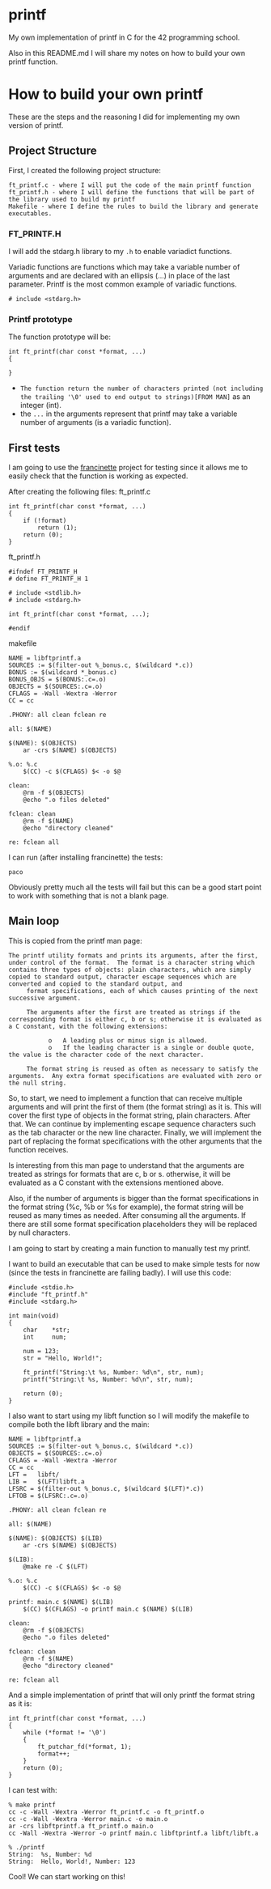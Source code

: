 # printf
My own implementation of printf in C for the 42 programming school.

Also in this README.md I will share my notes on how to build your own printf function.

# How to build your own printf

These are the steps and the reasoning I did for implementing my own version of printf.

## Project Structure

First, I created the following project structure:

```
ft_printf.c - where I will put the code of the main printf function
ft_printf.h - where I will define the functions that will be part of the library used to build my printf
Makefile - where I define the rules to build the library and generate executables.
```

### FT_PRINTF.H

I will add the stdarg.h library to my `.h` to enable variadict functions.

Variadic functions are functions which may take a variable number of arguments and are declared with an ellipsis (...) in place of the last parameter. Printf is the most common example of variadic functions.

```
# include <stdarg.h>
```


### Printf prototype
The function prototype will be:

```
int	ft_printf(char const *format, ...)
{
	
}
```

- `The function return the number of characters printed (not including the trailing '\0' used to end output to strings)[FROM MAN]` as an integer (int).
- the `...` in the arguments represent that printf may take a variable number of arguments (is a variadic function).

## First tests

I am going to use the [francinette](https://github.com/xicodomingues/francinette) project for testing since it allows me to easily check that the function is working as expected.

After creating the following files:
ft_printf.c
```
int	ft_printf(char const *format, ...)
{
	if (!format)
		return (1);
	return (0);
}

```
ft_printf.h
```
#ifndef FT_PRINTF_H
# define FT_PRINTF_H 1

# include <stdlib.h>
# include <stdarg.h>

int	ft_printf(char const *format, ...);

#endif
```

makefile
```
NAME = libftprintf.a
SOURCES := $(filter-out %_bonus.c, $(wildcard *.c))
BONUS := $(wildcard *_bonus.c)
BONUS_OBJS = $(BONUS:.c=.o)
OBJECTS = $(SOURCES:.c=.o)
CFLAGS = -Wall -Wextra -Werror
CC = cc

.PHONY: all clean fclean re

all: $(NAME)

$(NAME): $(OBJECTS)
	ar -crs $(NAME) $(OBJECTS)

%.o: %.c
	$(CC) -c $(CFLAGS) $< -o $@

clean:
	@rm -f $(OBJECTS)
	@echo ".o files deleted"

fclean: clean
	@rm -f $(NAME)
	@echo "directory cleaned"

re: fclean all
```

I can run (after installing francinette) the tests:

```
paco
```

Obviously pretty much all the tests will fail but this can be a good start point to work with something that is not a blank page.

## Main loop

This is copied from the printf man page:

```
The printf utility formats and prints its arguments, after the first, under control of the format.  The format is a character string which contains three types of objects: plain characters, which are simply copied to standard output, character escape sequences which are converted and copied to the standard output, and
     format specifications, each of which causes printing of the next successive argument.

     The arguments after the first are treated as strings if the corresponding format is either c, b or s; otherwise it is evaluated as a C constant, with the following extensions:

           o   A leading plus or minus sign is allowed.
           o   If the leading character is a single or double quote, the value is the character code of the next character.

     The format string is reused as often as necessary to satisfy the arguments.  Any extra format specifications are evaluated with zero or the null string.
```

So, to start, we need to implement a function that can receive multiple arguments and will print the first of them (the format string) as it is. This will cover the first type of objects in the format string, plain characters. After that. We can continue by implementing escape sequence characters such as the tab character or the new line character. Finally, we will implement the part of replacing the format specifications with the other arguments that the function receives.

Is interesting from this man page to understand that the arguments are treated as strings for formats that are c, b or s. otherwise, it will be evaluated as a C constant with the extensions mentioned above. 

Also, if the number of arguments is bigger than the format specifications in the format string (%c, %b or %s for example), the format string will be reused as many times as needed. After consuming all the arguments. If there are still some format specification placeholders they will be replaced by null characters.

I am going to start by creating a main function to manually test my printf.

I want to build an executable that can be used to make simple tests for now (since the tests in francinette are failing badly). I will use this code:

```
#include <stdio.h>
#include "ft_printf.h"
#include <stdarg.h>

int	main(void)
{
	char	*str;
	int		num;

	num = 123;
	str = "Hello, World!";

	ft_printf("String:\t %s, Number: %d\n", str, num);
	printf("String:\t %s, Number: %d\n", str, num);

	return (0);
}

```

I also want to start using my libft function so I will modify the makefile to compile both the libft library and the main:

```
NAME = libftprintf.a
SOURCES := $(filter-out %_bonus.c, $(wildcard *.c))
OBJECTS = $(SOURCES:.c=.o)
CFLAGS = -Wall -Wextra -Werror
CC = cc
LFT = 	libft/
LIB =	$(LFT)libft.a
LFSRC =	$(filter-out %_bonus.c, $(wildcard $(LFT)*.c))
LFTOB = $(LFSRC:.c=.o)

.PHONY: all clean fclean re

all: $(NAME)

$(NAME): $(OBJECTS) $(LIB)
	ar -crs $(NAME) $(OBJECTS)

$(LIB):
	@make re -C $(LFT)

%.o: %.c
	$(CC) -c $(CFLAGS) $< -o $@

printf: main.c $(NAME) $(LIB)
	$(CC) $(CFLAGS) -o printf main.c $(NAME) $(LIB)

clean:
	@rm -f $(OBJECTS)
	@echo ".o files deleted"

fclean: clean
	@rm -f $(NAME)
	@echo "directory cleaned"

re: fclean all
```

And a simple implementation of printf that will only printf the format string as it is:

```
int	ft_printf(char const *format, ...)
{
	while (*format != '\0')
	{
		ft_putchar_fd(*format, 1);
		format++;
	}
	return (0);
}
```

I can test with:

```
% make printf
cc -c -Wall -Wextra -Werror ft_printf.c -o ft_printf.o
cc -c -Wall -Wextra -Werror main.c -o main.o
ar -crs libftprintf.a ft_printf.o main.o
cc -Wall -Wextra -Werror -o printf main.c libftprintf.a libft/libft.a

% ./printf
String:	 %s, Number: %d
String:	 Hello, World!, Number: 123
```

Cool! We can start working on this!